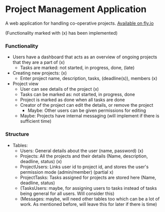 # Project Management Application

A web application for handling co-operative projects.
[Available on fly.io](tsoha-project-management-app.fly.dev)

(Functionality marked with (x) has been implemented)

### Functionality

- Users have a dashboard that acts as an overview of ongoing projects that they are a part of (x)
  - Tasks are marked: not started, in progress, done, (late)
- Creating new projects: (x)
  - Enter project name, description, tasks, (deadline(s)), members (x)
- Project view
  - User can see details of the project (x)
  - Tasks can be marked as: not started, in progress, done
  - Project is marked as done when all tasks are done
  - Creator of the project can edit the details, or remove the project
    - Maybe: Other users can be given permissions for editing
  - Maybe: Projects have internal messaging (will implement if there is sufficient time)

### Structure

- Tables:
  - Users: General details about the user (name, password) (x)
  - Projects: All the projects and their details (Name, description, deadline, status) (x)
  - ProjectUsers: Links user id to project id, and stores the user's permission mode (admin/member) (partial x)
  - ProjectTasks: Tasks assigned for projects are stored here (Name, deadline, status)
  - (TasksUsers: maybe, for assigning users to tasks instead of tasks being general for all users. Will consider this)
  - (Messages: maybe, will need other tables too which can be a lot of work. As mentioned before, will leave this for later if there is time)
